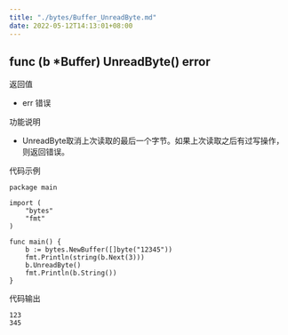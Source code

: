 ```yaml
---
title: "./bytes/Buffer_UnreadByte.md"
date: 2022-05-12T14:13:01+08:00
---
```

## func (b *Buffer) UnreadByte() error

返回值

- err 错误

功能说明

- UnreadByte取消上次读取的最后一个字节。如果上次读取之后有过写操作，则返回错误。

代码示例

	package main
	
	import (
		"bytes"
		"fmt"
	)
	
	func main() {
		b := bytes.NewBuffer([]byte("12345"))
		fmt.Println(string(b.Next(3)))
		b.UnreadByte()
		fmt.Println(b.String())
	}
	
代码输出

	123
	345
